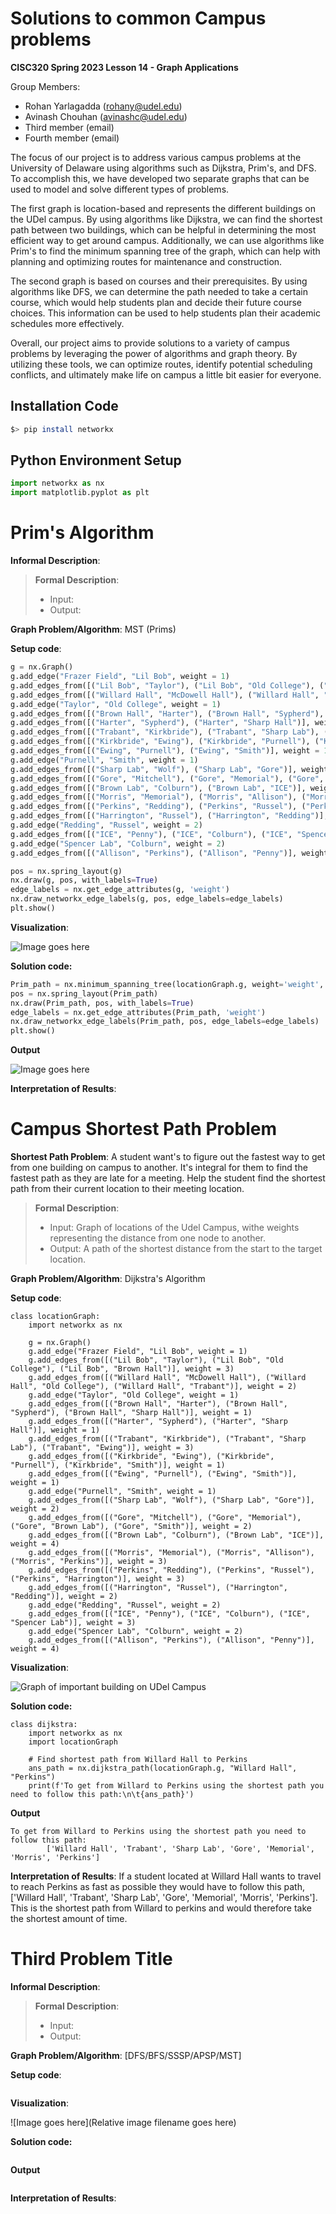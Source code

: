 # Solutions to common Campus problems

**CISC320 Spring 2023 Lesson 14 - Graph Applications**

Group Members:
* Rohan Yarlagadda (rohany@udel.edu)
* Avinash Chouhan (avinashc@udel.edu)
* Third member (email)
* Fourth member (email)

The focus of our project is to address various campus problems at the University of Delaware using algorithms such as Dijkstra, Prim's, and DFS. To accomplish this, we have developed two separate graphs that can be used to model and solve different types of problems.

The first graph is location-based and represents the different buildings on the UDel campus. By using algorithms like Dijkstra, we can find the shortest path between two buildings, which can be helpful in determining the most efficient way to get around campus. Additionally, we can use algorithms like Prim's to find the minimum spanning tree of the graph, which can help with planning and optimizing routes for maintenance and construction.

The second graph is based on courses and their prerequisites. By using algorithms like DFS, we can determine the path needed to take a certain course, which would help students plan and decide their future course choices. This information can be used to help students plan their academic schedules more effectively.

Overall, our project aims to provide solutions to a variety of campus problems by leveraging the power of algorithms and graph theory. By utilizing these tools, we can optimize routes, identify potential scheduling conflicts, and ultimately make life on campus a little bit easier for everyone.

## Installation Code

```sh
$> pip install networkx
```

## Python Environment Setup

```python
import networkx as nx
import matplotlib.pyplot as plt
```

# Prim's Algorithm

**Informal Description**: 

> **Formal Description**:
>  * Input:
>  * Output:

**Graph Problem/Algorithm**: MST (Prims)


**Setup code**:

```python
g = nx.Graph()
g.add_edge("Frazer Field", "Lil Bob", weight = 1)
g.add_edges_from([("Lil Bob", "Taylor"), ("Lil Bob", "Old College"), ("Lil Bob", "Brown Hall")], weight = 3)
g.add_edges_from([("Willard Hall", "McDowell Hall"), ("Willard Hall", "Old College"), ("Willard Hall", "Trabant")], weight = 2)
g.add_edge("Taylor", "Old College", weight = 1)
g.add_edges_from([("Brown Hall", "Harter"), ("Brown Hall", "Sypherd"), ("Brown Hall", "Sharp Hall")], weight = 1)
g.add_edges_from([("Harter", "Sypherd"), ("Harter", "Sharp Hall")], weight = 1)
g.add_edges_from([("Trabant", "Kirkbride"), ("Trabant", "Sharp Lab"), ("Trabant", "Ewing")], weight = 3)
g.add_edges_from([("Kirkbride", "Ewing"), ("Kirkbride", "Purnell"), ("Kirkbride", "Smith")], weight = 1)
g.add_edges_from([("Ewing", "Purnell"), ("Ewing", "Smith")], weight = 1)
g.add_edge("Purnell", "Smith", weight = 1)
g.add_edges_from([("Sharp Lab", "Wolf"), ("Sharp Lab", "Gore")], weight = 2)
g.add_edges_from([("Gore", "Mitchell"), ("Gore", "Memorial"), ("Gore", "Brown Lab"), ("Gore", "Smith")], weight = 2)
g.add_edges_from([("Brown Lab", "Colburn"), ("Brown Lab", "ICE")], weight = 4)
g.add_edges_from([("Morris", "Memorial"), ("Morris", "Allison"), ("Morris", "Perkins")], weight = 3)
g.add_edges_from([("Perkins", "Redding"), ("Perkins", "Russel"), ("Perkins", "Harrington")], weight = 3)
g.add_edges_from([("Harrington", "Russel"), ("Harrington", "Redding")], weight = 2)
g.add_edge("Redding", "Russel", weight = 2)
g.add_edges_from([("ICE", "Penny"), ("ICE", "Colburn"), ("ICE", "Spencer Lab")], weight = 3)
g.add_edge("Spencer Lab", "Colburn", weight = 2)
g.add_edges_from([("Allison", "Perkins"), ("Allison", "Penny")], weight = 4)

pos = nx.spring_layout(g)
nx.draw(g, pos, with_labels=True)
edge_labels = nx.get_edge_attributes(g, 'weight')
nx.draw_networkx_edge_labels(g, pos, edge_labels=edge_labels)
plt.show()
```

**Visualization**:

![Image goes here](./locationGraph.png)

**Solution code:**

```python
Prim_path = nx.minimum_spanning_tree(locationGraph.g, weight='weight', algorithm='prim', ignore_nan=False)
pos = nx.spring_layout(Prim_path)
nx.draw(Prim_path, pos, with_labels=True)
edge_labels = nx.get_edge_attributes(Prim_path, 'weight')
nx.draw_networkx_edge_labels(Prim_path, pos, edge_labels=edge_labels)
plt.show()
```

**Output**

![Image goes here](./PrimsPathFinal.png)

**Interpretation of Results**:

# Campus Shortest Path Problem

**Shortest Path Problem**: A student want's to figure out the fastest way to get from one building on campus to another. It's integral for them to find the fastest path as they are late for a meeting. Help the student find the shortest path from their current location to their meeting location. 

> **Formal Description**:
>  * Input: Graph of locations of the Udel Campus, withe weights representing the distance from one node to another. 
>  * Output: A path of the shortest distance from the start to the target location. 

**Graph Problem/Algorithm**: Dijkstra's Algorithm


**Setup code**:

```
class locationGraph: 
    import networkx as nx

    g = nx.Graph()
    g.add_edge("Frazer Field", "Lil Bob", weight = 1)
    g.add_edges_from([("Lil Bob", "Taylor"), ("Lil Bob", "Old College"), ("Lil Bob", "Brown Hall")], weight = 3)
    g.add_edges_from([("Willard Hall", "McDowell Hall"), ("Willard Hall", "Old College"), ("Willard Hall", "Trabant")], weight = 2)
    g.add_edge("Taylor", "Old College", weight = 1)
    g.add_edges_from([("Brown Hall", "Harter"), ("Brown Hall", "Sypherd"), ("Brown Hall", "Sharp Hall")], weight = 1)
    g.add_edges_from([("Harter", "Sypherd"), ("Harter", "Sharp Hall")], weight = 1)
    g.add_edges_from([("Trabant", "Kirkbride"), ("Trabant", "Sharp Lab"), ("Trabant", "Ewing")], weight = 3)
    g.add_edges_from([("Kirkbride", "Ewing"), ("Kirkbride", "Purnell"), ("Kirkbride", "Smith")], weight = 1)
    g.add_edges_from([("Ewing", "Purnell"), ("Ewing", "Smith")], weight = 1)
    g.add_edge("Purnell", "Smith", weight = 1)
    g.add_edges_from([("Sharp Lab", "Wolf"), ("Sharp Lab", "Gore")], weight = 2)
    g.add_edges_from([("Gore", "Mitchell"), ("Gore", "Memorial"), ("Gore", "Brown Lab"), ("Gore", "Smith")], weight = 2)
    g.add_edges_from([("Brown Lab", "Colburn"), ("Brown Lab", "ICE")], weight = 4)
    g.add_edges_from([("Morris", "Memorial"), ("Morris", "Allison"), ("Morris", "Perkins")], weight = 3)
    g.add_edges_from([("Perkins", "Redding"), ("Perkins", "Russel"), ("Perkins", "Harrington")], weight = 3)
    g.add_edges_from([("Harrington", "Russel"), ("Harrington", "Redding")], weight = 2)
    g.add_edge("Redding", "Russel", weight = 2)
    g.add_edges_from([("ICE", "Penny"), ("ICE", "Colburn"), ("ICE", "Spencer Lab")], weight = 3)
    g.add_edge("Spencer Lab", "Colburn", weight = 2)
    g.add_edges_from([("Allison", "Perkins"), ("Allison", "Penny")], weight = 4)

```

**Visualization**:

![Graph of important building on UDel Campus](/graphviz.png "UDel campus location graph")

**Solution code:**

```
class dijkstra: 
    import networkx as nx
    import locationGraph

    # Find shortest path from Willard Hall to Perkins
    ans_path = nx.dijkstra_path(locationGraph.g, "Willard Hall", "Perkins")
    print(f'To get from Willard to Perkins using the shortest path you need to follow this path:\n\t{ans_path}')
```

**Output**

```
To get from Willard to Perkins using the shortest path you need to follow this path:     
        ['Willard Hall', 'Trabant', 'Sharp Lab', 'Gore', 'Memorial', 'Morris', 'Perkins']
```

**Interpretation of Results**: If a student located at Willard Hall wants to travel to reach Perkins as fast as possible they would have to follow this path, ['Willard Hall', 'Trabant', 'Sharp Lab', 'Gore', 'Memorial', 'Morris', 'Perkins']. This is the shortest path from Willard to perkins and would therefore take the shortest amount of time. 

# Third Problem Title

**Informal Description**: 

> **Formal Description**:
>  * Input:
>  * Output:

**Graph Problem/Algorithm**: [DFS/BFS/SSSP/APSP/MST]


**Setup code**:

```python
```

**Visualization**:

![Image goes here](Relative image filename goes here)

**Solution code:**

```python
```

**Output**

```
```

**Interpretation of Results**:

